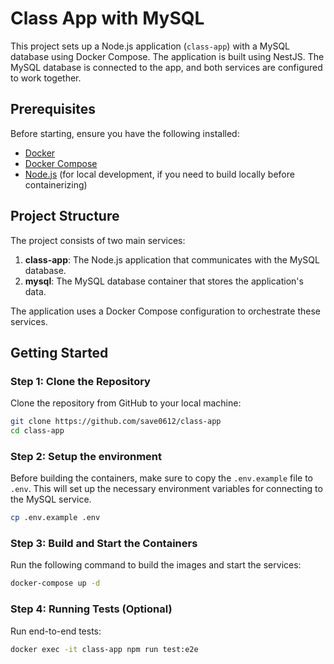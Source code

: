 # Class App with MySQL

This project sets up a Node.js application (`class-app`) with a MySQL database using Docker Compose. The application is built using NestJS. The MySQL database is connected to the app, and both services are configured to work together.

## Prerequisites

Before starting, ensure you have the following installed:

- [Docker](https://www.docker.com/get-started)
- [Docker Compose](https://docs.docker.com/compose/install/)
- [Node.js](https://nodejs.org/) (for local development, if you need to build locally before containerizing)

## Project Structure

The project consists of two main services:

1. **class-app**: The Node.js application that communicates with the MySQL database.
2. **mysql**: The MySQL database container that stores the application's data.

The application uses a Docker Compose configuration to orchestrate these services.

## Getting Started

### Step 1: Clone the Repository

Clone the repository from GitHub to your local machine:

```bash
git clone https://github.com/save0612/class-app
cd class-app
```

### Step 2: Setup the environment

Before building the containers, make sure to copy the `.env.example` file to `.env`. This will set up the necessary environment variables for connecting to the MySQL service.

```bash
cp .env.example .env
```

### Step 3: Build and Start the Containers

Run the following command to build the images and start the services:

```bash
docker-compose up -d
```

### Step 4: Running Tests (Optional)

Run end-to-end tests:

```bash
docker exec -it class-app npm run test:e2e
```
